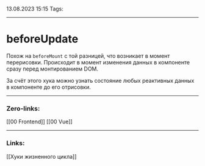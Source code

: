 13.08.2023 15:15
Tags:

---
# beforeUpdate
Похож на `beforeMount` с той разницей, что возникает в момент перерисовки. Происходит в момент изменения данных в компоненте сразу перед монтированием DOM.

За счёт этого хука можно узнать состояние любых реактивных данных в компоненте до его отрисовки.

---
### Zero-links:
[[00 Frontend]]
[[00 Vue]]

---
### Links:
[[Хуки жизненного цикла]]